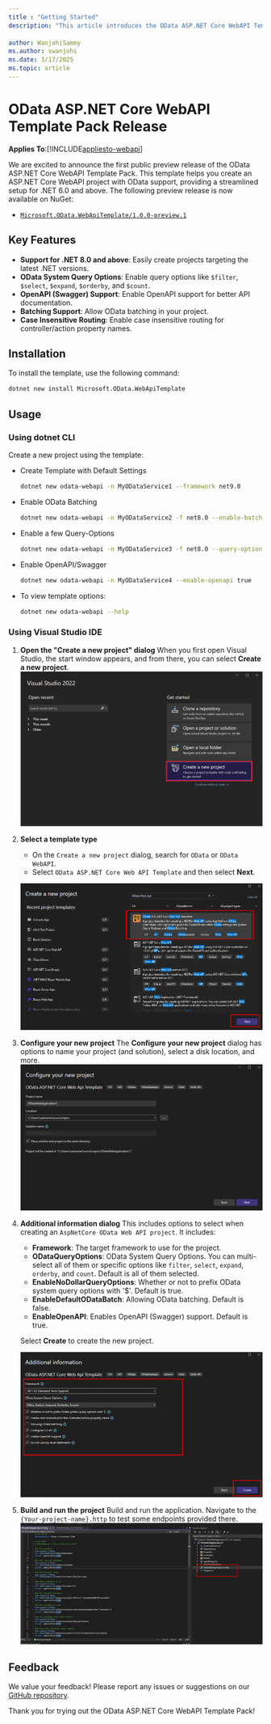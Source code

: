 ```yaml
---
title : "Getting Started"
description: "This article introduces the OData ASP.NET Core WebAPI Template Pack, a tool designed to simplify the initial setup of OData-enabled ASP.NET Core WebAPI projects."

author: WanjohiSammy
ms.author: swanjohi
ms.date: 3/17/2025
ms.topic: article
---
```

# OData ASP.NET Core WebAPI Template Pack Release
**Applies To**:[!INCLUDE[appliesto-webapi](../includes/appliesto-webapi-v8.md)]

We are excited to announce the first public preview release of the OData ASP.NET Core WebAPI Template Pack. This template helps you create an ASP.NET Core WebAPI project with OData support, providing a streamlined setup for .NET 6.0 and above. The following preview release is now available on NuGet:
- [`Microsoft.OData.WebApiTemplate/1.0.0-preview.1`](https://www.nuget.org/packages/Microsoft.OData.WebApiTemplate/1.0.0-preview.1)

## Key Features

- **Support for .NET 8.0 and above**: Easily create projects targeting the latest .NET versions.
- **OData System Query Options**: Enable query options like `$filter`, `$select`, `$expand`, `$orderby`, and `$count`.
- **OpenAPI (Swagger) Support**: Enable OpenAPI support for better API documentation.
- **Batching Support**: Allow OData batching in your project.
- **Case Insensitive Routing**: Enable case insensitive routing for controller/action property names.

## Installation

To install the template, use the following command:

```bash
dotnet new install Microsoft.OData.WebApiTemplate
```

## Usage

### Using dotnet CLI
Create a new project using the template:

- Create Template with Default Settings
    ```bash
    dotnet new odata-webapi -n MyODataService1 --framework net9.0
    ```

- Enable OData Batching 
    ```bash
    dotnet new odata-webapi -n MyODataService2 -f net8.0 --enable-batching true
    ```

- Enable a few Query-Options
    ```bash
    dotnet new odata-webapi -n MyODataService3 -f net8.0 --query-option filter select expand
    ```

- Enable OpenAPI/Swagger
    ```bash
    dotnet new odata-webapi -n MyODataService4 --enable-openapi true
    ```

- To view template options:
    ```bash
    dotnet new odata-webapi --help
    ```

### Using Visual Studio IDE

1. **Open the "Create a new project" dialog**
    When you first open Visual Studio, the start window appears, and from there, you can select **Create a new project**.
    ![Visual Studio start window](../assets/2025-03-17-visual-studio-start-window.png)

2. **Select a template type**
    - On the `Create a new project` dialog, search for `OData` or `OData WebAPI`.
    - Select `OData ASP.NET Core Web API Template` and then select **Next**.

    ![Create a new project](../assets/2025-03-17-create-new-project-dialog.png)

3. **Configure your new project**
    The **Configure your new project** dialog has options to name your project (and solution), select a disk location, and more.
    ![Configure your new project](../assets/2025-03-17-configure-new-project.png)

4. **Additional information dialog**
    This includes options to select when creating an `AspNetCore OData Web API project`. It includes:
    - **Framework**: The target framework to use for the project.
    - **ODataQueryOptions**: OData System Query Options. You can multi-select all of them or specific options like `filter`, `select`, `expand`, `orderby`, and `count`. Default is all of them selected.
    - **EnableNoDollarQueryOptions**: Whether or not to prefix OData system query options with '$'. Default is true.
    - **EnableDefaultODataBatch**: Allowing OData batching. Default is false.
    - **EnableOpenAPI**: Enables OpenAPI (Swagger) support. Default is true.

    Select **Create** to create the new project.
    
    ![OData WebAPI Settings or configuration](../assets/2025-03-17-additional-information-for-odata.png)

5. **Build and run the project**
    Build and run the application. Navigate to the `{Your-project-name}.http` to test some endpoints provided there.
    ![{Your-project-name}.http](../assets/2025-03-17-your-project-name_http.png)

## Feedback

We value your feedback! Please report any issues or suggestions on our [GitHub repository](https://github.com/OData/ODataDotNetTemplate).

Thank you for trying out the OData ASP.NET Core WebAPI Template Pack!
